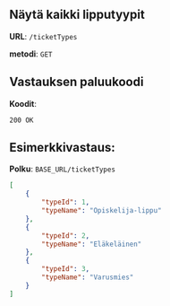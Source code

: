 ## Näytä kaikki lipputyypit

**URL**: `/ticketTypes`

**metodi**: `GET`

## Vastauksen paluukoodi

**Koodit**: 

`200 OK`

## Esimerkkivastaus:

**Polku**: `BASE_URL/ticketTypes`

```json
[
    {
        "typeId": 1,
        "typeName": "Opiskelija-lippu"
    },
    {
        "typeId": 2,
        "typeName": "Eläkeläinen"
    },
    {
        "typeId": 3,
        "typeName": "Varusmies"
    }
]

```
